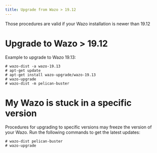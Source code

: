 ```yaml
---
title: Upgrade from Wazo > 19.12
---
```


Those procedures are valid if your Wazo installation is newer than 19.12

Upgrade to Wazo > 19.12
========================

Example to upgrade to Wazo 19.13:

```ShellSession
# wazo-dist -a wazo-19.13
# apt-get update
# apt-get install wazo-upgrade/wazo-19.13
# wazo-upgrade
# wazo-dist -m pelican-buster
```

My Wazo is stuck in a specific version
======================================

Procedures for upgrading to specific versions may freeze the version of
your Wazo. Run the following commands to get the latest updates:

```ShellSession
# wazo-dist pelican-buster
# wazo-upgrade
```
